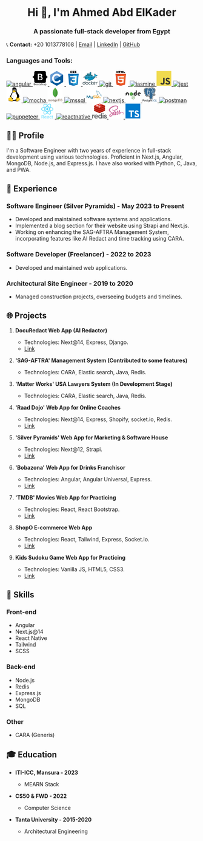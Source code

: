 <h1 align="center">Hi 👋, I'm Ahmed Abd ElKader</h1>
<h3 align="center">A passionate full-stack developer from Egypt</h3>

📞 **Contact:** 
+20 1013778108 | [Email](mailto:ahmed.mohamed.abdelkader1@gmail.com) | [LinkedIn](https://www.linkedin.com/in/ahmed-abd-el-kader/) | [GitHub](https://github.com/AhmedKeta)

<h3 align="left">Languages and Tools:</h3>
<p align="left"> <a href="https://angular.io" target="_blank" rel="noreferrer"> <img src="https://angular.io/assets/images/logos/angular/angular.svg" alt="angular" width="40" height="40"/> </a> <a href="https://getbootstrap.com" target="_blank" rel="noreferrer"> <img src="https://raw.githubusercontent.com/devicons/devicon/master/icons/bootstrap/bootstrap-plain-wordmark.svg" alt="bootstrap" width="40" height="40"/> </a> <a href="https://www.cprogramming.com/" target="_blank" rel="noreferrer"> <img src="https://raw.githubusercontent.com/devicons/devicon/master/icons/c/c-original.svg" alt="c" width="40" height="40"/> </a> <a href="https://www.w3schools.com/css/" target="_blank" rel="noreferrer"> <img src="https://raw.githubusercontent.com/devicons/devicon/master/icons/css3/css3-original-wordmark.svg" alt="css3" width="40" height="40"/> </a> <a href="https://www.docker.com/" target="_blank" rel="noreferrer"> <img src="https://raw.githubusercontent.com/devicons/devicon/master/icons/docker/docker-original-wordmark.svg" alt="docker" width="40" height="40"/> </a> <a href="https://git-scm.com/" target="_blank" rel="noreferrer"> <img src="https://www.vectorlogo.zone/logos/git-scm/git-scm-icon.svg" alt="git" width="40" height="40"/> </a> <a href="https://www.w3.org/html/" target="_blank" rel="noreferrer"> <img src="https://raw.githubusercontent.com/devicons/devicon/master/icons/html5/html5-original-wordmark.svg" alt="html5" width="40" height="40"/> </a> <a href="https://jasmine.github.io/" target="_blank" rel="noreferrer"> <img src="https://www.vectorlogo.zone/logos/jasmine/jasmine-icon.svg" alt="jasmine" width="40" height="40"/> </a> <a href="https://developer.mozilla.org/en-US/docs/Web/JavaScript" target="_blank" rel="noreferrer"> <img src="https://raw.githubusercontent.com/devicons/devicon/master/icons/javascript/javascript-original.svg" alt="javascript" width="40" height="40"/> </a> <a href="https://jestjs.io" target="_blank" rel="noreferrer"> <img src="https://www.vectorlogo.zone/logos/jestjsio/jestjsio-icon.svg" alt="jest" width="40" height="40"/> </a> <a href="https://www.linux.org/" target="_blank" rel="noreferrer"> <img src="https://raw.githubusercontent.com/devicons/devicon/master/icons/linux/linux-original.svg" alt="linux" width="40" height="40"/> </a> <a href="https://mochajs.org" target="_blank" rel="noreferrer"> <img src="https://www.vectorlogo.zone/logos/mochajs/mochajs-icon.svg" alt="mocha" width="40" height="40"/> </a> <a href="https://www.mongodb.com/" target="_blank" rel="noreferrer"> <img src="https://raw.githubusercontent.com/devicons/devicon/master/icons/mongodb/mongodb-original-wordmark.svg" alt="mongodb" width="40" height="40"/> </a> <a href="https://www.microsoft.com/en-us/sql-server" target="_blank" rel="noreferrer"> <img src="https://www.svgrepo.com/show/303229/microsoft-sql-server-logo.svg" alt="mssql" width="40" height="40"/> </a> <a href="https://www.mysql.com/" target="_blank" rel="noreferrer"> <img src="https://raw.githubusercontent.com/devicons/devicon/master/icons/mysql/mysql-original-wordmark.svg" alt="mysql" width="40" height="40"/> </a> <a href="https://nextjs.org/" target="_blank" rel="noreferrer"> <img src="https://cdn.worldvectorlogo.com/logos/nextjs-2.svg" alt="nextjs" width="40" height="40"/> </a> <a href="https://nodejs.org" target="_blank" rel="noreferrer"> <img src="https://raw.githubusercontent.com/devicons/devicon/master/icons/nodejs/nodejs-original-wordmark.svg" alt="nodejs" width="40" height="40"/> </a> <a href="https://www.postgresql.org" target="_blank" rel="noreferrer"> <img src="https://raw.githubusercontent.com/devicons/devicon/master/icons/postgresql/postgresql-original-wordmark.svg" alt="postgresql" width="40" height="40"/> </a> <a href="https://postman.com" target="_blank" rel="noreferrer"> <img src="https://www.vectorlogo.zone/logos/getpostman/getpostman-icon.svg" alt="postman" width="40" height="40"/> </a> <a href="https://github.com/puppeteer/puppeteer" target="_blank" rel="noreferrer"> <img src="https://www.vectorlogo.zone/logos/pptrdev/pptrdev-official.svg" alt="puppeteer" width="40" height="40"/> </a> <a href="https://reactjs.org/" target="_blank" rel="noreferrer"> <img src="https://raw.githubusercontent.com/devicons/devicon/master/icons/react/react-original-wordmark.svg" alt="react" width="40" height="40"/> </a> <a href="https://reactnative.dev/" target="_blank" rel="noreferrer"> <img src="https://reactnative.dev/img/header_logo.svg" alt="reactnative" width="40" height="40"/> </a> <a href="https://redis.io" target="_blank" rel="noreferrer"> <img src="https://raw.githubusercontent.com/devicons/devicon/master/icons/redis/redis-original-wordmark.svg" alt="redis" width="40" height="40"/> </a> <a href="https://sass-lang.com" target="_blank" rel="noreferrer"> <img src="https://raw.githubusercontent.com/devicons/devicon/master/icons/sass/sass-original.svg" alt="sass" width="40" height="40"/> </a> <a href="https://www.typescriptlang.org/" target="_blank" rel="noreferrer"> <img src="https://raw.githubusercontent.com/devicons/devicon/master/icons/typescript/typescript-original.svg" alt="typescript" width="40" height="40"/> </a> </p>

## 👨‍💻 Profile

I'm a Software Engineer with two years of experience in full-stack development using various technologies. Proficient in Next.js, Angular, MongoDB, Node.js, and Express.js. I have also worked with Python, C, Java, and PWA.

## 🚀 Experience

### Software Engineer (Silver Pyramids) - May 2023 to Present

- Developed and maintained software systems and applications.
- Implemented a blog section for their website using Strapi and Next.js.
- Working on enhancing the SAG-AFTRA Management System, incorporating features like AI Redact and time tracking using CARA.

### Software Developer (Freelancer) - 2022 to 2023

- Developed and maintained web applications.

### Architectural Site Engineer - 2019 to 2020

- Managed construction projects, overseeing budgets and timelines.

## 🌐 Projects

1. **DocuRedact Web App (AI Redactor)**
   - Technologies: Next@14, Express, Django.
   - [Link](#)

2. **'SAG-AFTRA' Management System (Contributed to some features)**
   - Technologies: CARA, Elastic search, Java, Redis.

3. **'Matter Works' USA Lawyers System (In Development Stage)**
   - Technologies: CARA, Elastic search, Java, Redis.

4. **'Raad Dojo' Web App for Online Coaches**
   - Technologies: Next@14, Express, Shopify, socket.io, Redis.
   - [Link](#)

5. **'Silver Pyramids' Web App for Marketing & Software House**
   - Technologies: Next@12, Strapi.
   - [Link](#)

6. **'Bobazona' Web App for Drinks Franchisor**
   - Technologies: Angular, Angular Universal, Express.
   - [Link](#)

7. **'TMDB' Movies Web App for Practicing**
   - Technologies: React, React Bootstrap.
   - [Link](#)

8. **ShopO E-commerce Web App**
   - Technologies: React, Tailwind, Express, Socket.io.
   - [Link](#)

9. **Kids Sudoku Game Web App for Practicing**
   - Technologies: Vanilla JS, HTML5, CSS3.
   - [Link](#)

## 💼 Skills

### Front-end

- Angular
- Next.js@14
- React Native
- Tailwind
- SCSS

### Back-end

- Node.js
- Redis
- Express.js
- MongoDB
- SQL

### Other

- CARA (Generis)

## 🎓 Education

- **ITI-ICC, Mansura - 2023**
  - MEARN Stack

- **CS50 & FWD - 2022**
  - Computer Science

- **Tanta University - 2015-2020**
  - Architectural Engineering

